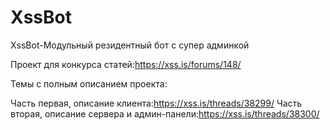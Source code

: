 # XssBot
XssBot-Модульный резидентный бот с супер админкой

Проект для конкурса статей:https://xss.is/forums/148/

Темы с полным описанием проекта:

Часть первая, описание клиента:https://xss.is/threads/38299/
Часть вторая, описание сервера и админ-панели:https://xss.is/threads/38300/
